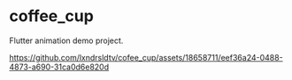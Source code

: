 # coffee_cup

Flutter animation demo project.

https://github.com/lxndrsldtv/cofee_cup/assets/18658711/eef36a24-0488-4873-a690-31ca0d6e820d
